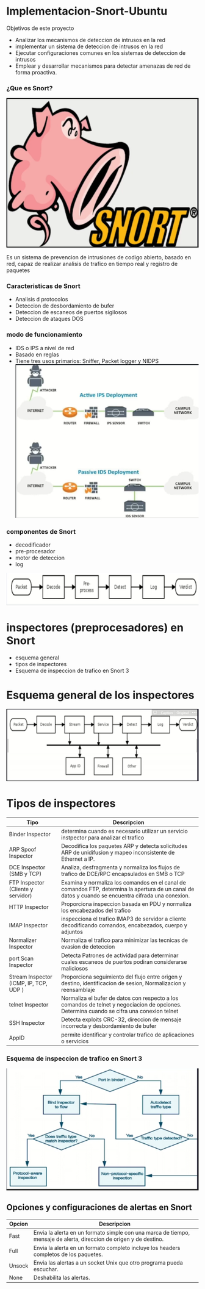 # Implementacion-Snort-Ubuntu

Objetivos de este proyecto
* Analizar los mecanismos de deteccion de intrusos en la red 
* implementar un sistema de deteccion de intrusos en la red
* Ejecutar configuraciones comunes en los sistemas de deteccion de intrusos
* Emplear y desarrollar mecanismos para detectar amenazas de red de forma proactiva.

### ¿Que es Snort?
![Untitled](https://github.com/jhonybustamante/Implementacion-Snort-Ubuntu/blob/0af78ee4a77c140d9cd4115f43079c24bfb6bc8f/img/1.PNG)

Es un sistema de prevencion de intrusiones de codigo abierto, basado en red, capaz de realizar analisis de trafico en tiempo real y registro de paquetes

### Caracteristicas de Snort

- Analisis d protocolos
- Deteccion de desbordamiento de bufer
- Deteccion de escaneos de puertos sigilosos
- Deteccion de ataques DOS
### modo de funcionamiento

- IDS o IPS  a nivel de red
- Basado en reglas
- Tiene tres usos primarios: Sniffer, Packet logger y NIDPS
![Untitled](https://github.com/jhonybustamante/Implementacion-Snort-Ubuntu/blob/6f3759c14ffd26e1c2aa2026dd14525fea7a6941/img/2.PNG)
### componentes de Snort

- decodificador
- pre-procesador
- motor de deteccion
- log

![Untitled](https://github.com/jhonybustamante/Implementacion-Snort-Ubuntu/blob/c4de5c9097351e9ba8a80ce30c3243fc3309ab09/img/3.PNG)

# inspectores (preprocesadores) en Snort

- esquema general
- tipos de inspectores
- Esquema de inspeccion de trafico en Snort 3

# Esquema general de los inspectores
![Untitled](https://github.com/jhonybustamante/Implementacion-Snort-Ubuntu/blob/e83e931958ccb8185e816170bda9712aa7384b99/img/4.PNG)

# Tipos de inspectores
| Tipo | Descripcion |
| --- | --- |
| Binder Inspector | determina cuando es necesario utilizar un servicio instpector para analizar el trafico |
| ARP Spoof Inspector | Decodifica los paquetes ARP y detecta solicitudes ARP de unidifusion y mapeo inconsistente de Ethernet a IP. |
| DCE Inspector (SMB y TCP) | Analiza, desfragmenta y normaliza los flujos de trafico de DCE/RPC encapsulados en SMB o TCP |
| FTP Inspector (Cliente y servidor) | Examina y normaliza los comandos en el canal de comandos FTP, determina la apertura de un canal de datos y cuando se encuentra cifrada una conexion. |
| HTTP Inspector | Proporciona inspeccion basada en PDU y normaliza los encabezados del trafico |
| IMAP Inspector | inspecciona el trafico IMAP3 de servidor a cliente decodificando comandos, encabezados, cuerpo y adjuntos |
| Normalizer Inspector | Normaliza el trafico para minimizar las tecnicas de evasion de deteccion |
| port Scan Inspector | Detecta Patrones de actividad para determinar cuales escaneos de puertos podiran considerarse maliciosos |
| Stream Inspector (ICMP,  IP, TCP, UDP ) | Proporciona seguimiento del flujo entre origen y destino, identificacion de sesion, Normalizacion y reensamblaje |
| telnet Inspector | Normaliza el bufer de datos con respecto a los comandos de telnet y negociacion de opciones. Determina cuando se cifra una conexion telnet |
| SSH Inspector | Detecta exploits CRC-32, direccion de mensaje incorrecta y desbordamiento de bufer |
| AppID | permite identificar y controlar trafico de aplicaciones o servicios |

### Esquema de inspeccion de trafico en Snort 3
![Untitled](https://github.com/jhonybustamante/Implementacion-Snort-Ubuntu/blob/9850ae27b88aaa1b81776397ef8e35c983ff3b08/img/5.PNG)

## Opciones y configuraciones de alertas en Snort
| Opcion | Descripcion |
| --- | --- |
| Fast | Envia la alerta en un formato simple con una marca de tiempo, mensaje de alerta, direccion de origen y de destino. |
| Full | Envia la alerta en un formato completo incluye los headers completos de los paquetes. |
| Unsock | Envia las alertas a un socket Unix que otro programa pueda escuchar. |
| None | Deshabilita las alertas. |
